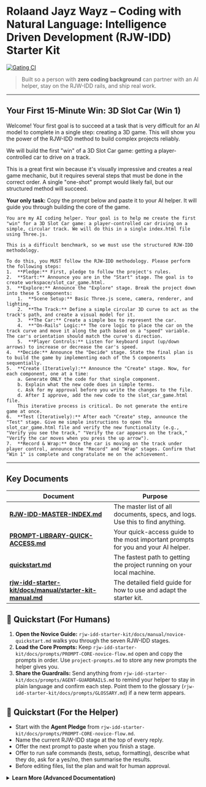 # Rolaand Jayz Wayz – Coding with Natural Language: Intelligence Driven Development (RJW-IDD) Starter Kit

[![Gating CI](https://github.com/Rolaand-Jayz/Rolaand-Jayz-Wayz-IDD/actions/workflows/gating-ci.yml/badge.svg)](https://github.com/Rolaand-Jayz/Rolaand-Jayz-Wayz-IDD/actions/workflows/gating-ci.yml)

> Built so a person with **zero coding background** can partner with an AI helper, stay on the RJW-IDD rails, and ship real work.

---

## Your First 15-Minute Win: 3D Slot Car (Win 1)

Welcome! Your first goal is to succeed at a task that is very difficult for an AI model to complete in a single step: creating a 3D game. This will show you the power of the RJW-IDD method to build complex projects reliably.

We will build the first "win" of a 3D Slot Car game: getting a player-controlled car to drive on a track.

This is a great first win because it's visually impressive and creates a real game mechanic, but it requires several steps that must be done in the correct order. A single "one-shot" prompt would likely fail, but our structured method will succeed.

**Your only task:** Copy the prompt below and paste it to your AI helper. It will guide you through building the core of the game.

```text
You are my AI coding helper. Your goal is to help me create the first "win" for a 3D Slot Car game: a player-controlled car driving on a simple, circular track. We will do this in a single index.html file using Three.js.

This is a difficult benchmark, so we must use the structured RJW-IDD methodology.

To do this, you MUST follow the RJW-IDD methodology. Please perform the following steps:
1.  **Pledge:** First, pledge to follow the project's rules.
2.  **Start:** Announce you are in the "Start" stage. The goal is to create workspace/slot_car_game.html.
3.  **Explore:** Announce the "Explore" stage. Break the project down into these 5 components:
    1.  **Scene Setup:** Basic Three.js scene, camera, renderer, and lighting.
    2.  **The Track:** Define a simple circular 3D curve to act as the track's path, and create a visual model for it.
    3.  **The Car:** Create a simple box to represent the car.
    4.  **"On-Rails" Logic:** The core logic to place the car on the track curve and move it along the path based on a "speed" variable. The car's orientation should match the curve's direction.
    5.  **Player Controls:** Listen for keyboard input (up/down arrows) to increase or decrease the car's speed.
4.  **Decide:** Announce the "Decide" stage. State the final plan is to build the game by implementing each of the 5 components sequentially.
5.  **Create (Iteratively):** Announce the "Create" stage. Now, for each component, one at a time:
    a. Generate ONLY the code for that single component.
    b. Explain what the new code does in simple terms.
    c. Ask for my approval before you write the changes to the file.
    d. After I approve, add the new code to the slot_car_game.html file.
    This iterative process is critical. Do not generate the entire game at once.
6.  **Test (Iteratively):** After each "Create" step, announce the "Test" stage. Give me simple instructions to open the slot_car_game.html file and verify the new functionality (e.g., "Verify you see the track," "Verify the car appears on the track," "Verify the car moves when you press the up arrow").
7.  **Record & Wrap:** Once the car is moving on the track under player control, announce the "Record" and "Wrap" stages. Confirm that "Win 1" is complete and congratulate me on the achievement.
```

---

## Key Documents
| Document | Purpose |
|---|---|
| [**RJW-IDD-MASTER-INDEX.md**](RJW-IDD-MASTER-INDEX.md) | The master list of all documents, specs, and logs. Use this to find anything. |
| [**PROMPT-LIBRARY-QUICK-ACCESS.md**](PROMPT-LIBRARY-QUICK-ACCESS.md) | Your quick-access guide to the most important prompts for you and your AI helper. |
| [**quickstart.md**](quickstart.md) | The fastest path to getting the project running on your local machine. |
| [**rjw-idd-starter-kit/docs/manual/starter-kit-manual.md**](rjw-idd-starter-kit/docs/manual/starter-kit-manual.md) | The detailed field guide for how to use and adapt the starter kit. |

## 👤 Quickstart (For Humans)
1. **Open the Novice Guide:** `rjw-idd-starter-kit/docs/manual/novice-quickstart.md` walks you through the seven RJW-IDD stages.
2. **Load the Core Prompts:** Keep `rjw-idd-starter-kit/docs/prompts/PROMPT-CORE-novice-flow.md` open and copy the prompts in order. Use `project-prompts.md` to store any new prompts the helper gives you.
3. **Share the Guardrails:** Send anything from `rjw-idd-starter-kit/docs/prompts/AGENT-GUARDRAILS.md` to remind your helper to stay in plain language and confirm each step. Point them to the glossary (`rjw-idd-starter-kit/docs/prompts/GLOSSARY.md`) if a new term appears.

## 🤖 Quickstart (For the Helper)
- Start with the **Agent Pledge** from `rjw-idd-starter-kit/docs/prompts/PROMPT-CORE-novice-flow.md`.
- Name the current RJW-IDD stage at the top of every reply.
- Offer the next prompt to paste when you finish a stage.
- Offer to run safe commands (tests, setup, formatting), describe what they do, ask for a yes/no, then summarise the results.
- Before editing files, list the plan and wait for human approval.

<details>
<summary><b>Learn More (Advanced Documentation)</b></summary>

## What's Included
- **Method Pack (`rjw-idd-methodology/`):** Core principles, role handbook, stage checklists, decision template, **and new operations phase (METHOD-0005)**.
- **Docs & Standards (`docs/`):** Change log template, decision templates, living-doc reconciliation log, runbooks, governance standards, **operational quick reference**, and a detailed starter-kit manual (`rjw-idd-starter-kit/docs/manual/starter-kit-manual.md`).
- **Docs/Prompts (`rjw-idd-starter-kit/docs/prompts/`):** Plain-language prompt index (`README.md`), copy-ready novice flow, agent guardrails, glossary, example conversations, and deeper prompts for specs, testing, docs, and audits.
- **Specs (`specs/`):** Template specifications for functional backbone, quality gates, evidence harvest, observability, security, integration, cost governance, **deployment operations (SPEC-0701), SLO framework (SPEC-0801), user feedback (SPEC-0901), and data governance (SPEC-1001)**.
- **Artifacts (`rjw-idd-starter-kit/artifacts/`):** Blank ledgers, integration transcript scaffold, and supporting templates.
- **Research (`rjw-idd-starter-kit/research/`):** Starter evidence task configuration, empty indices, and allowlist instructions ready for harvesting.
- **Scripts & Tools (`scripts/`, `tools/`):** Evidence harvester, ID validators, cost dashboard helper, sandbox utilities, setup bootstrapper, and test-guard helpers.
- **Logs (`rjw-idd-starter-kit/logs/`):** Placeholder directories with README files describing required artefacts for audits **including deployment logs, SLO reports, operational metrics, satisfaction tracking, and DR drill results**.

Use this starter kit as the reusable part of the methodology; layer your product-specific specs, evidence, and code on top.

## Lifecycle Overview
RJW-IDD runs through **four** repeatable phases with continuous governance around them:

1.  **Research-Driven Development (RDD)**
    - Configure evidence tasks (`rjw-idd-starter-kit/research/evidence_tasks.json`).
    - Run the harvester (`rjw-idd-starter-kit/tools/rjw_idd_evidence_harvester.py`) and validation script to populate raw and curated indices.
    - Update ledgers and document decisions (DEC-####) that arise from new evidence.

2.  **Spec-Driven Development (SDD)**
    - Author or update specs using the templates in `specs/`.
    - Reserve requirement and test IDs in `rjw-idd-starter-kit/artifacts/ledgers/`.
    - Log reconciliation items in `rjw-idd-starter-kit/docs/living-docs-reconciliation.md` and resolve them before implementation begins.

3.  **Implementation Engines (TDD / LDDD / IDD)**
    - Enforce test-first rules via `rjw-idd-starter-kit/scripts/ci/test_gate.sh` and `rjw-idd-starter-kit/tools/testing/red_green_guard.py`.
    - Capture integration transcripts in `rjw-idd-starter-kit/artifacts/integration/transcript-archive/`.
    - Update living documentation using the standards in `rjw-idd-starter-kit/docs/standards/` and record verification artefacts in the Change Log.

4.  **Operations & Production Support (NEW)** 🎉
    - Deploy with blue-green/canary strategies and automated rollback (`rjw-idd-starter-kit/specs/SPEC-0701-deployment-operations.md`, `rjw-idd-starter-kit/docs/runbooks/docs/runbooks/deployment-runbook.md`).
    - Monitor SLOs, manage error budgets, respond to incidents (`rjw-idd-starter-kit/specs/SPEC-0801-slo-sli-framework.md`, `rjw-idd-starter-kit/docs/runbooks/docs/runbooks/general-incident-runbook.md`).
    - Collect user feedback, conduct usability testing, ensure accessibility (`rjw-idd-starter-kit/specs/SPEC-0901-user-feedback-loops.md`).
    - Manage data lifecycle, backups, migrations, and compliance (`rjw-idd-starter-kit/specs/SPEC-1001-data-governance.md`).
    - Pass operational maturity gates: Production Readiness → Post-Launch Stabilization → Operational Excellence (`rjw-idd-methodology/operations/METHOD-0005-operations-production-support.md`).

Cross-cutting governance (audits, cost reviews, security drills) runs continuously using the runbooks and scripts provided.

## Getting Started in a New Project
1. **Copy the Starter Kit** into your repository (or add as a subtree) and adjust paths as needed.
2. **Run the Bootstrap Script:** `rjw-idd-starter-kit/scripts/setup/bootstrap_project.sh` ensures dependencies are installed and the guard suite passes locally.
3. **Set Up Ledgers:** Keep `rjw-idd-starter-kit/artifacts/ledgers/requirement-ledger.csv` and `rjw-idd-starter-kit/artifacts/ledgers/test-ledger.csv` under version control. Add entries as requirements/tests are defined.
4. **Establish Roles:** Assign Agent Conductor, Spec Curator, Doc Steward, and Governance Sentinel. Align on expectations in `rjw-idd-starter-kit/docs/manual/starter-kit-manual.md`.
5. **Run Initial Harvest:** Configure `rjw-idd-starter-kit/research/evidence_tasks.json`, execute the harvester, validate output, and log the run in the Change Log.
6. **Author Specs:** Clone the spec templates, fill in project-specific details, and link to evidence/requirements/tests.
7. **Adopt Runbooks:** Tailor documents in `rjw-idd-starter-kit/docs/runbooks/` for your environment (e.g., sandbox reset commands, finance workflows).
8. **Update Naming Conventions:** Follow `rjw-idd-starter-kit/docs/standards/docs/standards/naming-conventions.md` to keep artefacts consistent.

## Key Templates & Scripts
- `rjw-idd-starter-kit/templates-and-examples/templates/change-logs/CHANGELOG-template.md` – table ready for change entries.
- `rjw-idd-starter-kit/docs/living-docs-reconciliation.md` – log for documentation gaps.
- `rjw-idd-starter-kit/docs/runbooks/` – operational playbooks (harvest, test-first, security, finance).
- `rjw-idd-starter-kit/specs/` – editable specifications covering major governance areas.
- `rjw-idd-starter-kit/scripts/validate_ids.py` – validates ledgers, change log, and ID references.
- `rjw-idd-starter-kit/scripts/promote_evidence.py` / `rjw-idd-starter-kit/scripts/validate_evidence.py` – curation helpers.
- `rjw-idd-starter-kit/tools/rjw_idd_evidence_harvester.py` – fetches evidence from public sources.
- `rjw-idd-starter-kit/tools/testing/red_green_guard.py` – ensures tests accompany each change.
- `rjw-idd-starter-kit/tools/testing/change_log_guard.py` – blocks merges that omit a change-log update.
- `rjw-idd-starter-kit/tools/testing/living_docs_guard.py` – fails when living-doc gaps remain open.
- `rjw-idd-starter-kit/tools/testing/governance_alignment_guard.py` – keeps specs, ledgers, and decisions in lockstep.
- `rjw-idd-starter-kit/tools/integration/archive_scaffold.py` – scaffolds integration transcript directories.

## Change Control
- Every meaningful change creates a row in `rjw-idd-starter-kit/templates-and-examples/templates/change-logs/CHANGELOG-template.md` with impacted IDs and verification proof.
- Decisions are recorded using `rjw-idd-methodology/templates/PROJECT-DEC-template.md` and stored in `docs/decisions/`.
- Audit reflections append ⟦audit-id:n⟧ <reflect/> entries to stage summaries (see `rjw-idd-starter-kit/logs/LOG-0001-stage-audits.md`).

## Automated Guardrail
`rjw-idd-starter-kit/scripts/ci/test_gate.sh` runs in CI to enforce the RJW-IDD lifecycle:

- Validates that code diffs include test updates, evidence remains fresh, ledgers match IDs, and the change log records every change.
- Rejects merges while living-document reconciliation entries stay open and requires a documentation/spec update alongside implementation work.
- Verifies that specification or research updates ship with matching ledger adjustments and a new decision record.

Wire this script into your preferred CI system so every pull request satisfies the RDD → SDD → Implementation gates.

## Automated Governance
This repository includes a CI (Continuous Integration) pipeline that automatically enforces the RJW-IDD methodology on every pull request. These automated checks, or "guardrails," ensure that every contribution meets the project's standards for quality, traceability, and documentation.

The primary workflow is defined in [`.github/workflows/gating-ci.yml`](.github/workflows/gating-ci.yml). Key checks include:
- **Test Coverage:** Ensures that new code is accompanied by tests.
- **Linter & Formatter:** Checks for code style and consistency.
- **Security Audit:** Scans for known vulnerabilities in dependencies.
- **Methodology Guards:** Runs scripts to validate that change logs are updated, documentation is current, and all traceability IDs are valid.

These guards prevent common errors and allow the team to focus on the work itself, knowing that the process is being upheld automatically.

## Setup Script Reference
- `rjw-idd-starter-kit/scripts/setup/bootstrap_project.sh` creates a project virtual environment, installs dependencies, runs pytest, and executes the governance test gate.
- Override the detected Python with PYTHON_BIN. If origin/main is not available yet, the script falls back to the repository’s first commit for diffing.
- Use the script after pulling future updates to ensure your environment stays in sync with the kit.

## Adapting the Starter Kit
- Update spec and runbook templates with your domain-specific requirements.
- Add additional tooling or prompts under `scripts/` and `rjw-idd-starter-kit/docs/prompts/` as needed.
- Extend validators to enforce any extra governance rules your organisation requires.

By keeping this starter kit clean and evidence-neutral, you can import it into any project and immediately apply RJW-IDD without carrying over past product baggage. Populate the templates with your research, specs, and tests, then run the methodology end-to-end.

## Feature Toggles
RJW-IDD keeps feature enablement declarative in `method/config/features.yml`. This registry controls both the built-in CLI capabilities and any add-ins you opt into.

| Toggle | Default | Controls | Adjustment |
| --- | --- | --- | --- |
| features.guard | true | CLI guard commands (policy validation) | Set to false only if you are packaging a slim kit and have replacement guard rails. |
| features.init | true | CLI project bootstrapping | Disable if you replace the interactive “rjw init” workflow with your own. |
| features.prompts_version | true | Prompt pack metadata (`rjw-idd-starter-kit/prompt-pack.json`) | Disable for fully offline or prompt-free bundles. |
| features.yolo_mode | false | YOLO auto-approval prompts/templates (`docs/prompts/{user,agent}/core-yolo-flow`) | Enable when you want the helper to auto-approve guarded steps. Keep guard + tests active. |
| features.turbo_mode | false | Turbo prompts/templates (`docs/prompts/{user,agent}/core-turbo-flow`) | Enable for short sprints that allow lighter guardrails; still run at least one verification. |
| addons.3d_game_core.enabled | true | 3D game governance, harnesses, specs | Toggle with the script `rjw-idd-starter-kit/scripts/addons/enable_3d_game_core.py` (or the matching disable script). |
| addons.video_ai_enhancer.enabled | false | Real-time video governance, quality/latency gates | Toggle with the script `rjw-idd-starter-kit/scripts/addons/enable_video_ai_enhancer.py`. |

After editing the registry, run `rjw-idd-starter-kit/scripts/config_enforce.py` (execute with python) to confirm the declared state matches the filesystem (prompt pack, add-in directories, etc.). Scripted helpers under `rjw-idd-starter-kit/scripts/addons/` update the YAML for you and record the right governance entries; manual edits are fine as long as the guard stays green.

## Add-ins

- [3D Game Core](rjw-idd-methodology/addons/3d-game-core/README.md) — opt-in 3D harnesses, specs, and gates (enabled by default; adjust via the feature registry or addon scripts).
- [Video AI Enhancer](rjw-idd-methodology/addons/video-ai-enhancer/README.md) — opt-in real-time video enhancement, latency, and storage governance (disabled by default).

## Capability Matrix

This matrix lists core features and whether they are available (✅), partially available (🟨), or not available (❌).

| Feature | Status | Link |
|---|---:|---|
| Starter kit scripts (bootstrap) | ✅ | `rjw-idd-starter-kit/scripts/setup/bootstrap_project.sh` |
| Governance checks (local) | ✅ | `scripts/checks/run_checks.sh` |
| CI gating workflows | ✅ | `.github/workflows/gating-ci.yml` |
| Release ZIP artifact | ✅ | `.github/workflows/release.yml` |
| 3D add-on harness | 🟨 | `rjw-idd-methodology/addons/3d-game-core/` (opt-in scaffolding) |
| Video AI add-on | 🟨 | `rjw-idd-methodology/addons/video-ai-enhancer/` (opt-in scaffolding) |
| Pre-commit hooks | ✅ | `.pre-commit-config.yaml` |
| Doc-sync checker | ✅ | `scripts/tools/doc_sync_check.py` |

</details>

